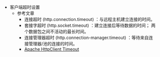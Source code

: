 - 客户端超时设置
	- 参考文章
		- 连接超时 (http.connection.timeout) ：与远程主机建立连接的时间。
		- 套接字超时 (http.socket.timeout) ：建立连接后等待数据的时间； 两个数据包之间不活动的最长时间。
		- 连接管理器超时 (http.connection-manager.timeout) ：等待来自连接管理器/池的连接的时间。
		- [Apache HttpClient Timeout](https://www.baeldung.com/httpclient-timeout)